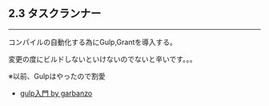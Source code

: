 
## 2.3 タスクランナー
--------------------------

コンパイルの自動化する為にGulp,Grantを導入する。

変更の度にビルドしないといけないのでないと辛いです。。。

※以前、Gulpはやったので割愛
- [gulp入門 by garbanzo](http://slides.com/garbanzo/gulp#/)
